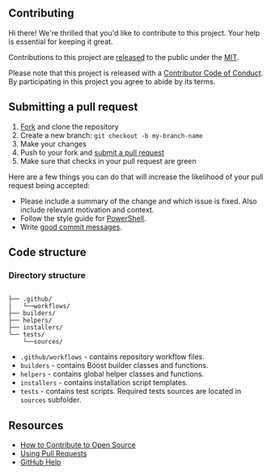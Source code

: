 ## Contributing

[fork]: https://github.com/actions/boost-versions/fork  
[pr]: https://github.com/actions/boost-versions/compare  
[code-of-conduct]: CODE_OF_CONDUCT.md  

Hi there! We're thrilled that you'd like to contribute to this project. Your help is essential for keeping it great.

Contributions to this project are [released](https://help.github.com/articles/github-terms-of-service/#6-contributions-under-repository-license) to the public under the [MIT](LICENSE.md).

Please note that this project is released with a [Contributor Code of Conduct][code-of-conduct]. By participating in this project you agree to abide by its terms.

## Submitting a pull request

1. [Fork][fork] and clone the repository
1. Create a new branch: `git checkout -b my-branch-name`
1. Make your changes
1. Push to your fork and [submit a pull request][pr]
1. Make sure that checks in your pull request are green

Here are a few things you can do that will increase the likelihood of your pull request being accepted:

- Please include a summary of the change and which issue is fixed. Also include relevant motivation and context.
- Follow the style guide for [PowerShell](https://github.com/PoshCode/PowerShellPracticeAndStyle).
- Write [good commit messages](http://tbaggery.com/2008/04/19/a-note-about-git-commit-messages.html).

## Code structure

### Directory structure
```

├── .github/
|   └──workflows/
├── builders/
├── helpers/
├── installers/
└── tests/
    └──sources/
```
- `.github/workflows` - contains repository workflow files.
- `builders` - contains Boost builder classes and functions.
- `helpers` - contains global helper classes and functions.
- `installers` - contains installation script templates.
- `tests` - contains test scripts. Required tests sources are located in `sources` subfolder.

## Resources

- [How to Contribute to Open Source](https://opensource.guide/how-to-contribute/)
- [Using Pull Requests](https://help.github.com/articles/about-pull-requests/)
- [GitHub Help](https://help.github.com)
